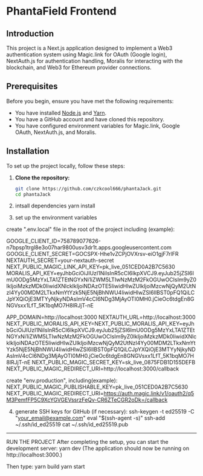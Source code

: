 # PhantaField Frontend

## Introduction

This project is a Next.js application designed to implement a Web3 authentication system using Magic.link for OAuth (Google login), NextAuth.js for authentication handling, Moralis for interacting with the blockchain, and Web3 for Ethereum provider connections.

## Prerequisites

Before you begin, ensure you have met the following requirements:

- You have installed [Node.js](https://nodejs.org/) and [Yarn](https://yarnpkg.com/).
- You have a GitHub account and have cloned this repository.
- You have configured environment variables for Magic.link, Google OAuth, NextAuth.js, and Moralis.

## Installation

To set up the project locally, follow these steps:

1. **Clone the repository:**

   ```sh
   git clone https://github.com/czkcool666/phantaJack.git
   cd phantaJack

2. intsall dependencies
   yarn install

3. set up the environment variables

create ".env.local" file in the root of the project including (example):


GOOGLE_CLIENT_ID=758789077626-n7bpsp1trgl8e3o07har9800usv3dr1t.apps.googleusercontent.com
GOOGLE_CLIENT_SECRET=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
NEXTAUTH_SECRET=your-nextauth-secret
NEXT_PUBLIC_MAGIC_LINK_API_KEY=pk_live_051CED0A2B7C5630
MORALIS_API_KEY=eyJhbGciOiJIUzI1NiIsInR5cCI6IkpXVCJ9.eyJub25jZSI6ImU0ODg5MzYxLTA1ZTEtNGYxNi1iZWM5LTIwNzMzM2FkOGUwOCIsIm9yZ0lkIjoiMzkzMDk0IiwidXNlcklkIjoiNDAzOTE5IiwidHlwZUlkIjoiMzcwNjQyM2UtNzI4Yy00MDM2LTkxNmYtYzk5NjE5NjBhNWU4IiwidHlwZSI6IlBST0pFQ1QiLCJpYXQiOjE3MTYyNjkyNDAsImV4cCI6NDg3MjAyOTI0MH0.jCieOc6tdgEn8GNGVsxx1LfT_5K1bqMO7H8lRJjT-nE

APP_DOMAIN=http://localhost:3000
NEXTAUTH_URL=http://localhost:3000
NEXT_PUBLIC_MORALIS_API_KEY=NEXT_PUBLIC_MORALIS_API_KEY=eyJhbGciOiJIUzI1NiIsInR5cCI6IkpXVCJ9.eyJub25jZSI6ImU0ODg5MzYxLTA1ZTEtNGYxNi1iZWM5LTIwNzMzM2FkOGUwOCIsIm9yZ0lkIjoiMzkzMDk0IiwidXNlcklkIjoiNDAzOTE5IiwidHlwZUlkIjoiMzcwNjQyM2UtNzI4Yy00MDM2LTkxNmYtYzk5NjE5NjBhNWU4IiwidHlwZSI6IlBST0pFQ1QiLCJpYXQiOjE3MTYyNjkyNDAsImV4cCI6NDg3MjAyOTI0MH0.jCieOc6tdgEn8GNGVsxx1LfT_5K1bqMO7H8lRJjT-nE
NEXT_PUBLIC_MAGIC_SECRET_KEY=sk_live_0875FDB1D155DEFB
NEXT_PUBLIC_MAGIC_REDIRECT_URI=http://localhost:3000/callback

create "env.production", including(example):
NEXT_PUBLIC_MAGIC_PUBLISHABLE_KEY=pk_live_051CED0A2B7C5630
NEXT_PUBLIC_MAGIC_REDIRECT_URI=https://auth.magic.link/v1/oauth2/q5M3PemfFP5C9XcYGVGEVssrzFeQv-CR6ZTeCGR2oDk=/callback




4. generate SSH keys for GitHub (if necessary):
ssh-keygen -t ed25519 -C "your_email@example.com"
eval "$(ssh-agent -s)"
ssh-add ~/.ssh/id_ed25519
cat ~/.ssh/id_ed25519.pub

---------------------------------------------------------------
RUN THE PROJECT
After completing the setup, you can start the development server:
yarn dev 
(The application should now be running on http://localhost:3000.)

Then type:
yarn build
yarn start
